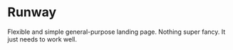 # Runway
Flexible and simple general-purpose landing page. Nothing super fancy. It just needs to work well.
